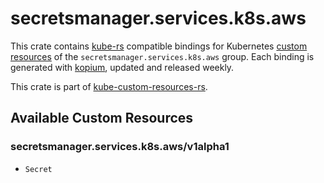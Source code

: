 <!--
SPDX-FileCopyrightText: The kube-custom-resources-rs Authors
SPDX-License-Identifier: 0BSD
 -->

# secretsmanager.services.k8s.aws

This crate contains [kube-rs](https://kube.rs/) compatible bindings for Kubernetes [custom resources](https://kubernetes.io/docs/tasks/extend-kubernetes/custom-resources/custom-resource-definitions/) of the `secretsmanager.services.k8s.aws` group. Each binding is generated with [kopium](https://github.com/kube-rs/kopium), updated and released weekly.

This crate is part of [kube-custom-resources-rs](https://github.com/metio/kube-custom-resources-rs).

## Available Custom Resources

### secretsmanager.services.k8s.aws/v1alpha1
- `Secret`
